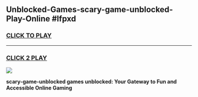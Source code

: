 
## Unblocked-Games-scary-game-unblocked-Play-Online #lfpxd
<h3>
<a href="https://news.freeplayer.one?title=scary-game-unblocked&ref=3">CLICK TO PLAY</a></h3>
<hr>

<h3>
<a href="https://news.freeplayer.one?title=scary-game-unblocked&ref=3">CLICK 2 PLAY</a>
  
</h3>

<a href="https://news.freeplayer.one?title=scary-game-unblocked&ref=3"><img src="https://clearcache.store/games.png"></a>


**scary-game-unblocked games unblocked: Your Gateway to Fun and Accessible Online Gaming**

